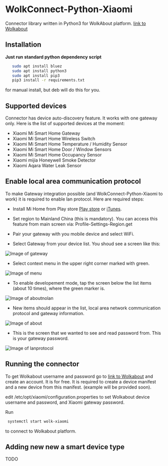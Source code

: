 # WolkConnect-Python-Xiaomi

Connector library written in Python3 for WolkAbout platform. [link to Wolkabout](https://demo.wolkabout.com)

## Installation

**Just run standard python dependency script**

 ```sh
    sudo apt install bluez
    sudo apt install python3
    sudo apt install pip3
    pip3 install -r requirements.txt
 ```

 for manual install, but deb will do this for you.

## Supported devices

Connector has device auto-discovery feature. It works with one gateway only. Here is the list of supported devices at the moment:

* Xiaomi Mi Smart Home Gateway
* Xiaomi Mi Smart Home Wireless Switch
* Xiaomi Mi Smart Home Temperature / Humidity Sensor
* Xiaomi Mi Smart Home Door / Window Sensors
* Xiaomi Mi Smart Home Occupancy Sensor
* Xiaomi mijia Honeywell Smoke Detector
* Xiaomi Aqara Water Leak Sensor

## Enable local area communication protocol

To make Gateway integration possible (and WolkConnect-Python-Xiaomi to work) it is required to enable lan protocol.
Here are required steps:

* Install Mi Home from Play store [Play store](https://play.google.com/store/apps/details?id=com.xiaomi.smarthome) or [iTunes](https://itunes.apple.com/app/mi-home-xiaomi-for-your-smarthome/id957323480).
* Set region to Mainland China (this is mandatory). You can access this feature from main screen via: Profile-Settings-Region.get 

* Pair your gateway with you mobile device and select WiFi.

* Select Gateway from your device list. You shoud see a screen like this:

![Image of gateway](https://raw.githubusercontent.com/milandinic/WolkConnect-Xiaomi/master/readme/gateway.png)

* Select context menu in the upper right corner marked with green.

![Image of menu](https://raw.githubusercontent.com/milandinic/WolkConnect-Xiaomi/master/readme/menu.png)

* To enable developement mode, tap the screen below the list items (about 10 times), where the green marker is.

![Image of aboutnolan](https://raw.githubusercontent.com/milandinic/WolkConnect-Xiaomi/master/readme/aboutnolan.png)

* New items should appear in the list, local area network communication protocol and gateway information.

![Image of about](https://raw.githubusercontent.com/milandinic/WolkConnect-Xiaomi/master/readme/about.png)

* This is the screen that we wanted to see and read password from. This is your gateway password.

![Image of lanprotocol](https://raw.githubusercontent.com/milandinic/WolkConnect-Xiaomi/master/readme/lanprotocol.png)


## Running the connector

To get Wolkabout username and password go to [link to Wolkabout](https://demo.wolkabout.com) and create an account. It is for free.
It is required to create a device manifest and a new device from this manifest. (example will be provided soon).

edit /etc/opt/xiaomi/configuration.properties to set Wolkabout device username and password, and Xiaomi gateway password.

Run
```sh
 systemctl start wolk-xiaomi 
```
to connect to Wolkabout platform.

## Adding new new a smart device type

TODO